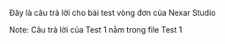 Đây là câu trả lời cho bài test vòng đơn của Nexar Studio

Note: Câu trả lời của Test 1 nằm trong file Test 1
